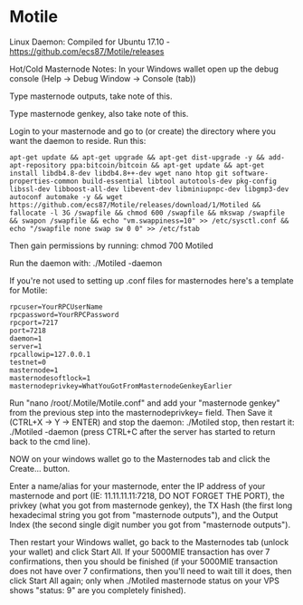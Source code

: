 # Motile

Linux Daemon: Compiled for Ubuntu 17.10 - https://github.com/ecs87/Motile/releases

Hot/Cold Masternode Notes:
  In your Windows wallet open up the debug console (Help -> Debug Window -> Console (tab))

  Type masternode outputs, take note of this.

  Type masternode genkey, also take note of this.

  Login to your masternode and go to (or create) the directory where you want the daemon to reside. Run this:
  
    apt-get update && apt-get upgrade && apt-get dist-upgrade -y && add-apt-repository ppa:bitcoin/bitcoin && apt-get update && apt-get install libdb4.8-dev libdb4.8++-dev wget nano htop git software-properties-common build-essential libtool autotools-dev pkg-config libssl-dev libboost-all-dev libevent-dev libminiupnpc-dev libgmp3-dev autoconf automake -y && wget https://github.com/ecs87/Motile/releases/download/1/Motiled && fallocate -l 3G /swapfile && chmod 600 /swapfile && mkswap /swapfile && swapon /swapfile && echo "vm.swappiness=10" >> /etc/sysctl.conf && echo "/swapfile none swap sw 0 0" >> /etc/fstab
  
  Then gain permissions by running: chmod 700 Motiled
  
  Run the daemon with: ./Motiled -daemon
  
  If you're not used to setting up .conf files for masternodes here's a template for Motile:
  
    rpcuser=YourRPCUserName
    rpcpassword=YourRPCPassword
    rpcport=7217
    port=7218
    daemon=1
    server=1
    rpcallowip=127.0.0.1
    testnet=0
    masternode=1
    masternodesoftlock=1
    masternodeprivkey=WhatYouGotFromMasternodeGenkeyEarlier

  Run "nano /root/.Motile/Motile.conf" and add your "masternode genkey" from the previous step into the masternodeprivkey= field. Then Save it (CTRL+X -> Y -> ENTER) and stop the daemon: ./Motiled stop, then restart it: ./Motiled -daemon (press CTRL+C after the server has started to return back to the cmd line).

  NOW on your windows wallet go to the Masternodes tab and click the Create... button.

  Enter a name/alias for your masternode, enter the IP address of your masternode and port (IE: 11.11.11.11:7218, DO NOT FORGET THE PORT), the privkey (what you got from masternode genkey), the TX Hash (the first long hexadecimal string you got from "masternode outputs"), and the Output Index (the second single digit number you got from "masternode outputs").
  
  Then restart your Windows wallet, go back to the Masternodes tab (unlock your wallet) and click Start All. If your 5000MIE transaction has over 7 confirmations, then you should be finished (if your 5000MIE transaction does not have over 7 confirmations, then you'll need to wait till it does, then click Start All again; only when ./Motiled masternode status on your VPS shows "status: 9" are you completely finished).
